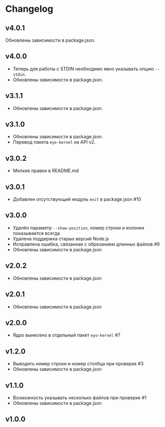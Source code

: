 # Changelog

## v4.0.1
Обновлены зависимости в package.json.

## v4.0.0
- Теперь для работы с STDIN необходимо явно указывать опцию `--stdin`.
- Обновлены зависимости в package.json.

## v3.1.1
- Обновлены зависимости в package.json.

## v3.1.0
- Обновлены зависимости в package.json.
- Перевод пакета `eyo-kernel` на API v2.

## v3.0.2
- Мелкие правки в README.md

## v3.0.1
- Добавлен отсутствующий модуль `exit` в package.json #10

## v3.0.0
- Удалён параметр `--show-position`, номер строки и колонки показывается всегда
- Удалена поддержка старых версий Node.js
- Исправлена ошибка, связанная с обрезанием длинных файлов #9
- Обновлены зависимости в package.json

## v2.0.2
- Обновлены зависимости в package.json

## v2.0.1
- Обновлены зависимости в package.json

## v2.0.0
- Ядро вынесено в отдельный пакет `eyo-kernel` #7

## v1.2.0
- Выводить номер строки и номер столбца при проверке #3
- Обновлены зависимости в package.json

## v1.1.0
- Возможность указывать несколько файлов при проверке #1
- Обновлены зависимости в package.json

## v1.0.0
